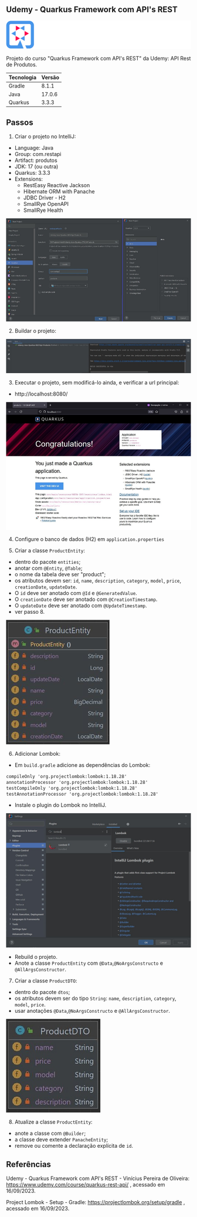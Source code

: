 ## Udemy - Quarkus Framework com API's REST
![Quarkus-Logo](/imgs/Img-0-QuarkusLogo.png)

Projeto do curso "Quarkus Framework com API's REST" da Udemy: API Rest de Produtos.

| Tecnologia | Versão |
|------------|--------|
| Gradle     | 8.1.1  |
| Java       | 17.0.6 |
| Quarkus    | 3.3.3  |


## Passos
1. Criar o projeto no IntelliJ:
- Language: Java
- Group: com.restapi
- Artifact: produtos
- JDK: 17 (ou outra)
- Quarkus: 3.3.3
- Extensions:
    * RestEasy Reactive Jackson
    * Hibernate ORM with Panache
    * JDBC Driver - H2
    * SmallRye OpenAPI
    * SmallRye Health

![Starter-Project](/imgs/Img-1-Starter.jpg)

2. Buildar o projeto:

![Build-Project](/imgs/Img-2-Build.jpg)

3. Executar o projeto, sem modificá-lo ainda, e verificar a url principal:
- http://localhost:8080/

![Run-Project](/imgs/Img-3-Run.jpg)

4. Configure o banco de dados (H2) em `application.properties`

5. Criar a classe `ProductEntity`:
- dentro do pacote `entities`;
- anotar com `@Entity`, `@Table`;
- o nome da tabela deve ser "product";
- os atributos devem ser: `id`, `name`, `description`, `category`, `model`, `price`, `creationDate`, `updateDate`.
- O `id` deve ser anotado com `@Id` e `@GeneratedValue`.
- O `creationDate` deve ser anotado com `@CreationTimestamp`.
- O `updateDate` deve ser anotado com `@UpdateTimestamp`.
- ver passo 8.

![Class-ProductEntity](/imgs/Img-4-Class-ProductEntity-b.jpg)

6. Adicionar Lombok:
- Em `build.gradle` adicione as dependências do Lombok:
```
compileOnly 'org.projectlombok:lombok:1.18.28'
annotationProcessor 'org.projectlombok:lombok:1.18.28'
testCompileOnly 'org.projectlombok:lombok:1.18.28'
testAnnotationProcessor 'org.projectlombok:lombok:1.18.28'
```
- Instale o plugin do Lombok no IntelliJ.

![IntelliJ-Plugin-Lombok](/imgs/Img-5-IntelliJ-Plugin-Lombok.jpg)

- Rebuild o projeto.
- Anote a classe `ProductEntity` com `@Data`,`@NoArgsConstructo` e `@AllArgsConstructor`.

7. Criar a classe `ProductDTO`:
- dentro do pacote `dtos`;
- os atributos devem ser do tipo `String`: `name`, `description`, `category`, `model`, `price`.
- usar anotações `@Data`,`@NoArgsConstructo` e `@AllArgsConstructor`.

![Class-ProductDTO](/imgs/Img-6-Class-ProductDTO-b.jpg)

8. Atualize a classe `ProductEntity`:
- anote a classe com `@Builder`;
- a classe deve extender `PanacheEntity`;
- remove ou comente a declaração explícita de `id`.


## Referências
Udemy - Quarkus Framework com API's REST - Vinícius Pereira de Oliveira:
https://www.udemy.com/course/quarkus-rest-api/ , acessado em 16/09/2023.

Project Lombok - Setup - Gradle:
https://projectlombok.org/setup/gradle , acessado em 16/09/2023.